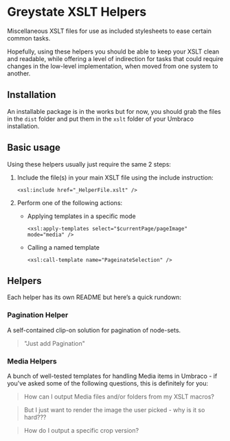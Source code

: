 # Greystate XSLT Helpers

Miscellaneous XSLT files for use as included stylesheets to ease certain common tasks.

Hopefully, using these helpers you should be able to keep your XSLT clean and
readable, while offering a level of indirection for tasks that could require changes in
the low-level implementation, when moved from one system to another.

## Installation

An installable package is in the works but for now, you should grab the files in the `dist` folder and put them in the `xslt` folder
of your Umbraco installation.


## Basic usage

Using these helpers usually just require the same 2 steps:

1.	Include the file(s) in your main XSLT file using the include instruction:

	`<xsl:include href="_HelperFile.xslt" />`

2.	Perform one of the following actions:
	* Applying templates in a specific mode
	
		`<xsl:apply-templates select="$currentPage/pageImage" mode="media" />`
	
	* Calling a named template
	
		`<xsl:call-template name="PageinateSelection" />`
	
## Helpers

Each helper has its own README but here&#8217;s a quick rundown: 

### Pagination Helper

A self-contained clip-on solution for pagination of node-sets.

> "Just add Pagination"

### Media Helpers

A bunch of well-tested templates for handling Media items in Umbraco - if you've asked some of the following questions, this is definitely for you:

> How can I output Media files and/or folders from my XSLT macros?

> But I just want to render the image the user picked - why is it so hard???

> How do I output a specific crop version?


